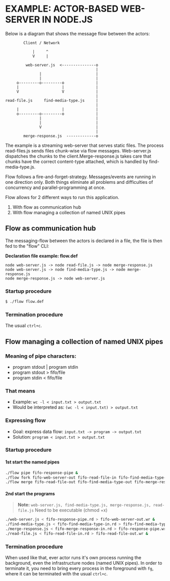 # EXAMPLE: ACTOR-BASED WEB-SERVER IN NODE.JS

Below is a diagram that shows the message flow between the actors:

```ascii
        Client / Network

            |     ^
            V     |

         web-server.js  <---------------o
                                        |
               |                        |
               |                        |
     o---------o---------o              |
     |                   |              |
     V                   V              |
                                        |
read-file.js     find-media-type.js     |
                                        |
     |                   |              |
     o---------o---------o              |
               |                        |
               |                        |
               V                        |
                                        |
        merge-response.js  -------------o
```

The example is a streaming web-server that serves static files. The process read-files.js sends files chunk-wise via flow messages. Web-server.js dispatches the chunks to the client.Merge-response.js takes care that chunks have the correct content-type attached, which is handled by find-media-type.js.

Flow follows a fire-and-forget-strategy. Messages/events are running in one direction only. Both things eliminate all problems and difficulties of concurrency and parallel-programming at once.

Flow allows for 2 different ways to run this application.

1. With flow as communication hub
2. With flow managing a collection of named UNIX pipes

## Flow as communication hub

The messaging-flow between the actors is declared in a file, the file is then fed to the "flow" CLI:

**Declaration file example: flow.def**

```ascii
node web-server.js -> node read-file.js -> node merge-response.js
node web-server.js -> node find-media-type.js -> node merge-response.js
node merge-response.js -> node web-server.js
```

### Startup procedure

```bash
$ ./flow flow.def
```

### Termination procedure

The usual `ctrl+c`.

## Flow managing a collection of named UNIX pipes

### Meaning of pipe characters:

- program stdout | program stdin
- program stdout > fifo/file 
- program stdin < fifo/file

### That means

- Example: `wc -l < input.txt > output.txt`
- Would be interpreted as: `(wc -l < input.txt) > output.txt`

### Expressing flow

- Goal: express data flow: `input.txt -> program -> output.txt`
- Solution: `program < input.txt > output.txt`

### Startup procedure

#### 1st start the named pipes

```bash
./flow pipe fifo-response-pipe &
./flow fork fifo-web-server-out fifo-read-file-in fifo-find-media-type-in &
./flow merge fifo-read-file-out fifo-find-media-type-out fifo-merge-response-in &
```

#### 2nd start the programs

> **Note:**
> `web-server.js, find-media-type.js, merge-response.js, read-file.js`
> Need to be executable (chmod +x)

```bash
./web-server.js < fifo-response-pipe.rd > fifo-web-server-out.wr &
./find-media-type.js < fifo-find-media-type-in.rd > fifo-find-media-type-out.wr &
./merge-response.js < fifo-merge-response-in.rd > fifo-response-pipe.wr &
./read-file.js < fifo-read-file-in.rd > fifo-read-file-out.wr &
```

### Termination procedure

When used like that, ever actor runs it's own process running the background, even the infrastructure nodes (named UNIX pipes). In order to terminate it, you need to bring every process in the foreground with `fg`, where it can be terminated with the usual `ctrl+c`.